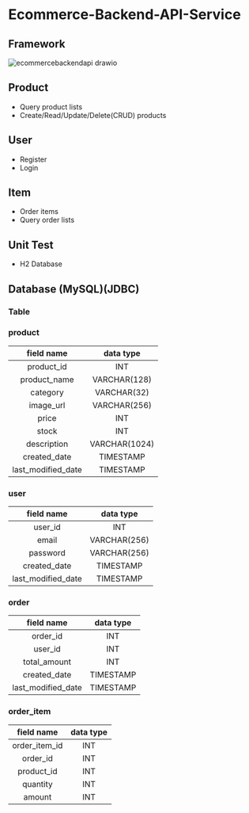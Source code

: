 # Ecommerce-Backend-API-Service

## Framework

![ecommercebackendapi drawio](https://user-images.githubusercontent.com/78866239/235349902-801acd55-4cae-4154-baa6-ae73fe489faf.png)

## Product
- Query product lists
- Create/Read/Update/Delete(CRUD) products

## User
- Register
- Login

## Item
- Order items
- Query order lists

## Unit Test
- H2 Database


## Database (MySQL)(JDBC)
### Table
### product 
| field name | data type |
|:--------:|:--------:|
| product_id | INT |
|product_name|VARCHAR(128)|
|category|VARCHAR(32)|
|image_url|VARCHAR(256)|
|price|INT|
|stock|INT|
|description|VARCHAR(1024)|
|created_date|TIMESTAMP|
|last_modified_date|TIMESTAMP|

### user
| field name | data type |
|:--------:|:--------:|
|user_id|INT|
|email|VARCHAR(256)|
|password|VARCHAR(256)|
|created_date|TIMESTAMP|
|last_modified_date|TIMESTAMP|
 
### order
| field name | data type |
|:--------:|:--------:|
|order_id|INT|
|user_id|INT|
|total_amount|INT|
|created_date|TIMESTAMP|
|last_modified_date|TIMESTAMP|
 
### order_item
| field name | data type |
|:--------:|:--------:|
|order_item_id|INT|
|order_id|INT|
|product_id|INT|
|quantity|INT|
|amount|INT|
